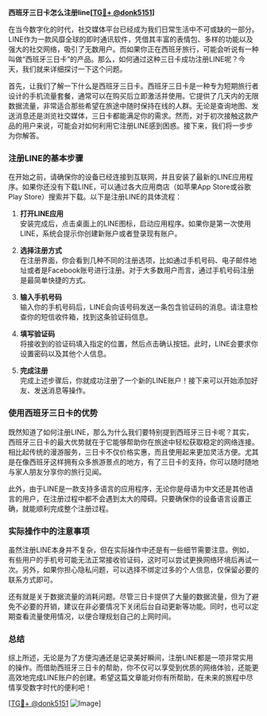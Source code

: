 **西班牙三日卡怎么注册line[[TG💪+ @donk5151](https://t.me/s/donk5151)]**

在当今数字化的时代，社交媒体平台已经成为我们日常生活中不可或缺的一部分。LINE作为一款风靡全球的即时通讯软件，凭借其丰富的表情包、多样的功能以及强大的社交网络，吸引了无数用户。而如果你正在西班牙旅行，可能会听说有一种叫做“西班牙三日卡”的产品。那么，如何通过这种三日卡成功注册LINE呢？今天，我们就来详细探讨一下这个问题。

首先，让我们了解一下什么是西班牙三日卡。西班牙三日卡是一种专为短期旅行者设计的手机流量套餐，通常可以在购买后立即激活并使用。它提供了几天内的无限数据流量，非常适合那些希望在旅途中随时保持在线的人群。无论是查询地图、发送消息还是浏览社交媒体，三日卡都能满足你的需求。然而，对于初次接触这款产品的用户来说，可能会对如何利用它注册LINE感到困惑。接下来，我们将一步步为你解答。

### 注册LINE的基本步骤

在开始之前，请确保你的设备已经连接到互联网，并且安装了最新的LINE应用程序。如果你还没有下载LINE，可以通过各大应用商店（如苹果App Store或谷歌Play Store）搜索并下载。以下是注册LINE的具体流程：

1. **打开LINE应用**  
   安装完成后，点击桌面上的LINE图标，启动应用程序。如果你是第一次使用LINE，系统会提示你创建新账户或者登录现有账户。

2. **选择注册方式**  
   在注册界面，你会看到几种不同的注册选项，比如通过手机号码、电子邮件地址或者是Facebook账号进行注册。对于大多数用户而言，通过手机号码注册是最简单快捷的方式。

3. **输入手机号码**  
   输入你的手机号码后，LINE会向该号码发送一条包含验证码的消息。请注意检查你的短信收件箱，找到这条验证码信息。

4. **填写验证码**  
   将接收到的验证码填入指定的位置，然后点击确认按钮。此时，LINE会要求你设置密码以及其他个人信息。

5. **完成注册**  
   完成上述步骤后，你就成功注册了一个新的LINE账户！接下来可以开始添加好友、发送消息等操作。

### 使用西班牙三日卡的优势

既然知道了如何注册LINE，那么为什么我们要特别提到西班牙三日卡呢？其实，西班牙三日卡的最大优势就在于它能够帮助你在旅途中轻松获取稳定的网络连接。相比起传统的漫游服务，三日卡不仅价格实惠，而且使用起来更加灵活方便。尤其是在像西班牙这样拥有众多旅游景点的地方，有了三日卡的支持，你可以随时随地与家人朋友分享你的旅行见闻。

此外，由于LINE是一款支持多语言的应用程序，无论你是母语为中文还是其他语言的用户，在注册过程中都不会遇到太大的障碍。只要确保你的设备语言设置正确，就能顺利完成整个注册过程。

### 实际操作中的注意事项

虽然注册LINE本身并不复杂，但在实际操作中还是有一些细节需要注意。例如，有些用户的手机号可能无法正常接收验证码，这时可以尝试更换网络环境后再试一次。另外，如果你担心隐私问题，可以选择不绑定过多的个人信息，仅保留必要的联系方式即可。

还有就是关于数据流量的消耗问题。尽管三日卡提供了大量的数据流量，但为了避免不必要的开销，建议在非必要情况下关闭后台自动更新等功能。同时，也可以定期查看流量使用情况，以便合理规划自己的上网时间。

### 总结

综上所述，无论是为了方便沟通还是记录美好瞬间，注册LINE都是一项非常实用的操作。而借助西班牙三日卡的帮助，你不仅可以享受到优质的网络体验，还能更高效地完成LINE账户的创建。希望这篇文章能对你有所帮助，在未来的旅程中尽情享受数字时代的便利吧！

[[TG💪+ @donk5151](https://t.me/s/donk5151) ![Image](https://i.postimg.cc/rwNCRYN7/Snipaste-2025-04-30-17-27-05.png)]